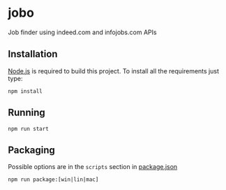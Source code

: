 # jobo
Job finder using indeed.com and infojobs.com APIs

## Installation
[Node.js](https://nodejs.org/en/) is required to build this project. To install all the requirements just type:
```
npm install
```

## Running
```
npm run start
```

## Packaging
Possible options are in the `scripts` section in [package.json](https://github.com/g-gar/jobo/blob/master/package.json)
```
npm run package:[win|lin|mac]
```